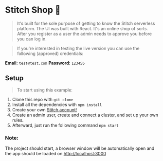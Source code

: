 # Stitch Shop 🏪

> It's built for the sole purpose of getting to know the Stitch serverless platform. The UI was built with React. It's an online shop of sorts. After you register as a user the admin needs to approve you before you can log in.

> If you're interested in testing the live version you can use the following (approved) credentials:

**Email:** `test@test.com`
**Password:** `123456`

## Setup

> To start using this example:

1. Clone this repo with `git clone`
2. Install all the dependencies with `npm install`
3. Create your own [Stitch account!](https://stitch.mongodb.com)
4. Create an admin user, create and connect a cluster, and set up your own rules.
5. Afterward, just run the following command `npm start`

### Note:

The project should start, a browser window will be automatically open and the app should be loaded on [http://localhost:3000](http://localhost:3000)
